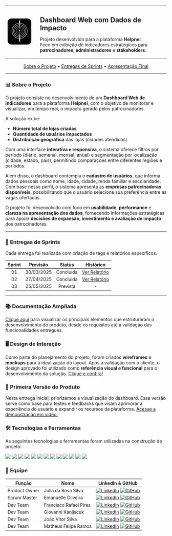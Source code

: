 <table align="center">
  <tr>
    <td>
      <img src="https://github.com/ORBIS-2DSM-API/docs/blob/main/logo.jpg" alt="Logo Orbis" width="150" style="border-radius: 12px;" />
    </td>
    <td style="padding-left: 20px;">
      <h2 style="margin-bottom: 5px;">Dashboard Web com Dados de Impacto</h2>
      <p>
        Projeto desenvolvido para a plataforma <strong>Helpnei</strong>.<br />
        Foco em exibição de indicadores estratégicos para <strong>patrocinadores</strong>, <strong>administradores</strong> e <strong>stakeholders</strong>.
      </p>
    </td>
  </tr>
</table>

<p align="center">
  <a href="#sobre-o-projeto">Sobre o Projeto</a> •
  <a href="#entregas-de-sprints">Entregas de Sprints</a> •
  <a href="#apresentacao-final">Apresentação Final</a>
</p>

---

### <h3 id="sobre-o-projeto">📊 Sobre o Projeto</h3>

O projeto consiste no desenvolvimento de um **Dashboard Web de Indicadores** para a plataforma **Helpnei**, com o objetivo de monitorar e visualizar, em tempo real, o impacto gerado pelos patrocinadores.

A solução exibe:

- **Número total de lojas criadas**
- **Quantidade de usuários impactados**
- **Distribuição geográfica** das lojas (cidades atendidas)

Com uma interface **interativa e responsiva**, o sistema oferece filtros por período (diário, semanal, mensal, anual) e segmentação por localização (cidade, estado, país), permitindo comparações entre diferentes regiões e períodos.

Além disso, o dashboard contempla o **cadastro de usuários**, que informa dados pessoais como nome, idade, cidade, renda familiar e escolaridade. Com base nesse perfil, o sistema apresenta as **empresas patrocinadoras disponíveis**, possibilitando que o usuário selecione sua preferência entre as vagas ofertadas.

O projeto foi desenvolvido com foco em **usabilidade**, **performance** e **clareza na apresentação dos dados**, fornecendo informações estratégicas para apoiar **decisões de expansão, investimento e avaliação de impacto** dos patrocinadores.

---


### <h3 id="entregas-de-sprints">🚩 Entregas de Sprints</h3>

Cada entrega foi realizada com criação de tags e relatórios específicos.

| Sprint | Previsão  | Status   | Histórico      |
|:------:|:---------:|:--------:|:--------------:|
| 01     | 30/03/2025 | Concluída | [Ver Relatório](#) |
| 02     | 27/04/2025 | Concluída | [Ver Relatório](#) |
| 03     | 25/05/2025 | Prevista | - |

---

### <h3 id="documentacao-ampliada">📚 Documentação Ampliada</h3>

[Clique aqui](https://github.com/ORBIS-2DSM-API/docs/blob/main/Documenta%C3%A7%C3%A3o.pdf) para visualizar os principais elementos que estruturaram o desenvolvimento do produto, desde os requisitos até a validação das funcionalidades entregues.

### <h3 id="design-de-interacao">🖥️ Design de Interação</h3>

Como parte do planejamento do projeto, foram criados **wireframes** e **mockups** para a idealização do layout. Após a validação com o cliente, o design aprovado foi utilizado como **referência visual e funcional** para o desenvolvimento da solução. [Clique e confira!](https://www.canva.com/design/DAGhU3N9N9o/HNp14ge8lQ8WLdKfTiFfsQ/view)

### <h3 id="primeira-versao-do-produto">🚀 Primeira Versão do Produto</h3>

Nesta entrega inicial, priorizamos a visualização do dashboard. Essa versão serve como base para testes e feedbacks que visam aprimorar a experiência do usuário e expandir os recursos da plataforma. [Acesse a demonstração em vídeo.](https://youtu.be/eZKzUQaWa0E)

### <h3 id="tecnologias-e-ferramentas">🛠️ Tecnologias e Ferramentas</h3>

As seguintes tecnologias e ferramentas foram utilizadas na construção do projeto:
<p>
  <img src="https://img.shields.io/badge/-JavaScript-F7DF1E?logo=javascript&logoColor=black" />
  <img src="https://img.shields.io/badge/-TypeScript-3178C6?logo=typescript&logoColor=white" />
  <img src="https://img.shields.io/badge/-HTML5-E34F26?logo=html5&logoColor=white" />
  <img src="https://img.shields.io/badge/-CSS3-1572B6?logo=css3&logoColor=white" />
  <img src="https://img.shields.io/badge/-React-61DAFB?logo=react&logoColor=black" />
  <img src="https://img.shields.io/badge/-Next.js-000000?logo=next.js&logoColor=white" />
  <img src="https://img.shields.io/badge/-Express.js-000000?logo=express&logoColor=white" />
  <img src="https://img.shields.io/badge/-Leaflet.js-199900?logo=leaflet&logoColor=white" />
  <img src="https://img.shields.io/badge/-Canva-00C4CC?logo=canva&logoColor=white" />
  <img src="https://img.shields.io/badge/-Jira-0052CC?logo=jira&logoColor=white" />
  <img src="https://img.shields.io/badge/-GitHub-181717?logo=github&logoColor=white" />
  <img src="https://img.shields.io/badge/-WhatsApp-25D366?logo=whatsapp&logoColor=white" />
  <img src="https://img.shields.io/badge/-Discord-5865F2?logo=discord&logoColor=white" />
</p>

### <h3 id="equipe">👥 Equipe</h3>

| Função         | Nome                       | LinkedIn & GitHub |
|----------------|----------------------------|-------------------|
| Product Owner  | Julia da Rosa Silva        | [![LinkedIn](https://img.shields.io/badge/-LinkedIn-0A66C2?logo=linkedin&logoColor=white)](https://www.linkedin.com/in/julia-da-rosa-silva-26455bb0/?originalSubdomain=br) [![GitHub](https://img.shields.io/badge/-GitHub-181717?logo=github&logoColor=white)](https://github.com/juliaroosas) |
| Scrum Master   | Emanuelle Oliveira         | [![LinkedIn](https://img.shields.io/badge/-LinkedIn-0A66C2?logo=linkedin&logoColor=white)](https://www.linkedin.com/in/emanuelle-oliveira-data-architect/) [![GitHub](https://img.shields.io/badge/-GitHub-181717?logo=github&logoColor=white)](https://github.com/Emanuelle-olv) |
| Dev Team       | Francisco Rafael Pires     | [![LinkedIn](https://img.shields.io/badge/-LinkedIn-0A66C2?logo=linkedin&logoColor=white)](https://www.linkedin.com/in/francisco-rafael-pires-755958163/) [![GitHub](https://img.shields.io/badge/-GitHub-181717?logo=github&logoColor=white)](https://github.com/franciscorafaelpires) |
| Dev Team       | Giovanni Kanjiscuk         | [![LinkedIn](https://img.shields.io/badge/-LinkedIn-0A66C2?logo=linkedin&logoColor=white)](https://www.linkedin.com/in/giovanni-kanjiscuk/) [![GitHub](https://img.shields.io/badge/-GitHub-181717?logo=github&logoColor=white)](https://github.com/GKanjiscuk) |
| Dev Team       | João Vitor Silva           | [![LinkedIn](https://img.shields.io/badge/-LinkedIn-0A66C2?logo=linkedin&logoColor=white)](https://www.linkedin.com/in/jo%C3%A3o-vitor-ven%C3%A2ncio-da-silva-b0239819b) [![GitHub](https://img.shields.io/badge/-GitHub-181717?logo=github&logoColor=white)](https://github.com/joaovvsilva) |
| Dev Team       | Matheus Felipe Ramos       | [![LinkedIn](https://img.shields.io/badge/-LinkedIn-0A66C2?logo=linkedin&logoColor=white)](http://www.linkedin.com/in/matheus-felipe-0832b52ba) [![GitHub](https://img.shields.io/badge/-GitHub-181717?logo=github&logoColor=white)](https://github.com/KwMajor) |




